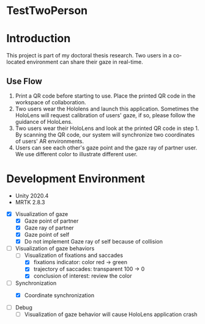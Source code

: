 # TestTwoPerson
# Introduction

This project is part of my doctoral thesis research. Two users in a co-located environment can share their gaze in real-time.

## Use Flow

1. Print a QR code before starting to use. Place the printed QR code in the workspace of collaboration.
2. Two users wear the Hololens and launch this application. Sometimes the HoloLens will request calibration of users' gaze, if so, please follow the guidance of HoloLens.
3. Two users wear their HoloLens and look at the printed QR code in step 1. By scanning the QR code, our system will synchronize two coordinates of users' AR environments.
4. Users can see each other's gaze point and the gaze ray of partner user. We use different color to illustrate different user.

# Development Environment 

- Unity 2020.4
- MRTK 2.8.3

- [x]  Visualization of gaze
    - [x]  Gaze point of partner
    - [x]  Gaze ray of partner
    - [x]  Gaze point of self
    - [x]  Do not implement Gaze ray of self because of collision
- [ ]  Visualization of gaze behaviors
    - [ ]  Visualization of fixations and saccades
        - [x]  fixations indicator: color red → green
        - [x]  trajectory of saccades: transparent 100 → 0
        - [x]  conclusion of interest: review the color
- [ ]  Synchronization
    - [x]  Coordinate synchronization


- [ ]  Debug
    - [ ]  Visualization of gaze behavior will cause HoloLens application crash   
